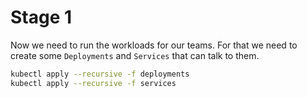 # Stage 1

Now we need to run the workloads for our teams. For that we need to create some
`Deployments` and `Services` that can talk to them.

```bash
kubectl apply --recursive -f deployments
kubectl apply --recursive -f services
```
